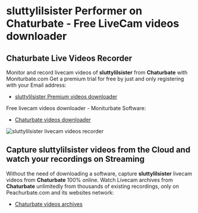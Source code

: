 # sluttylilsister Performer on Chaturbate - Free LiveCam videos downloader

## Chaturbate Live Videos Recorder

Monitor and record livecam videos of **sluttylilsister** from **Chaturbate** with Moniturbate.com
Get a premium trial for free by just and only registering with your Email address:
* [sluttylilsister Premium videos downloader](https://moniturbate.com/request-demo-licence-key.html)

Free livecam videos downloader - Moniturbate Software:
* [Chaturbate videos downloader](https://moniturbate.com/moniturbate-download-software.html)

![sluttylilsister livecam videos recorder](https://peachurnet.com/templates/moniturbate-software.png)


## Capture sluttylilsister videos from the Cloud and watch your recordings on Streaming

Without the need of downloading a software, capture **sluttylilsister** livecam videos from **Chaturbate** 100% online.
Watch Livecam archives from **Chaturbate** unlimitedly from thousands of existing recordings, only on Peachurbate.com and its websites network:
* [Chaturbate videos archives](https://peachurnet.com/)